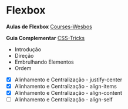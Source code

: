 # Flexbox

**Aulas de Flexbox** [Courses-Wesbos](https://courses.wesbos.com)

**Guia Complementar** [CSS-Tricks](https://css-tricks.com/snippets/css/a-guide-to-flexbox/)

- Introdução
- Direção
- Embrulhando Elementos
- Ordem
- [x] Alinhamento e Centralização - justify-center
- [x] Alinhamento e Centralização - align-items
- [x] Alinhamento e Centralização - align-content
- [ ] Alinhamento e Centralização - align-self
